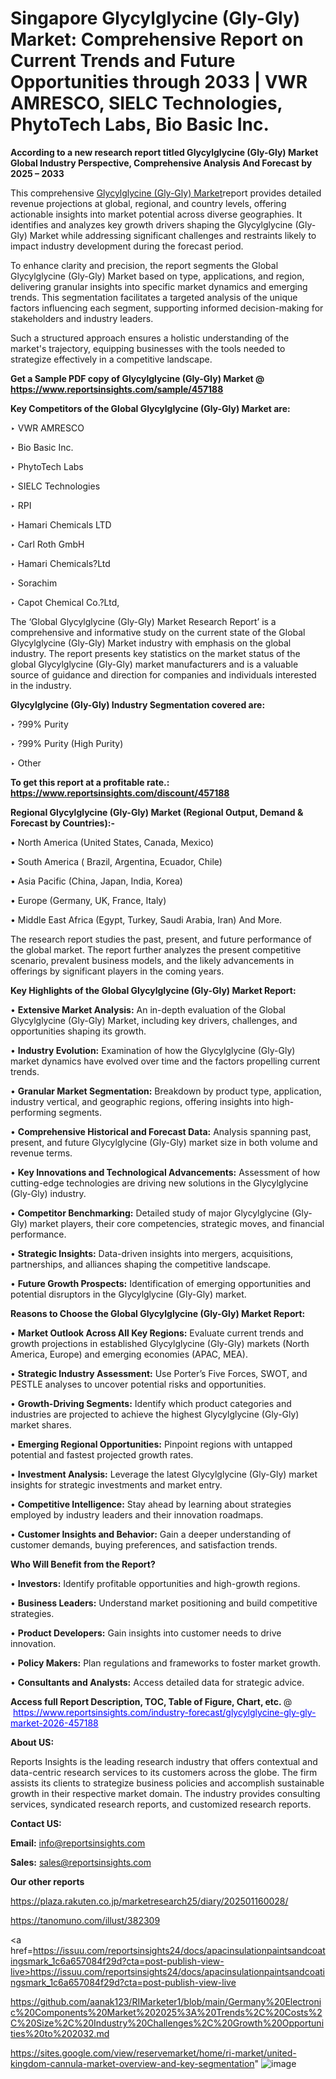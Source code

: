# Singapore Glycylglycine (Gly-Gly) Market: Comprehensive Report on Current Trends and Future Opportunities through 2033 | VWR AMRESCO, SIELC Technologies, PhytoTech Labs, Bio Basic Inc.

<strong>According to a new research report titled Glycylglycine (Gly-Gly) Market Global Industry Perspective, Comprehensive Analysis And Forecast by 2025 – 2033</strong>

This comprehensive <a href=https://www.reportsinsights.com/sample/457188>Glycylglycine (Gly-Gly) Market</a>report provides detailed revenue projections at global, regional, and country levels, offering actionable insights into market potential across diverse geographies. It identifies and analyzes key growth drivers shaping the Glycylglycine (Gly-Gly) Market while addressing significant challenges and restraints likely to impact industry development during the forecast period.

To enhance clarity and precision, the report segments the Global Glycylglycine (Gly-Gly) Market based on type, applications, and region, delivering granular insights into specific market dynamics and emerging trends. This segmentation facilitates a targeted analysis of the unique factors influencing each segment, supporting informed decision-making for stakeholders and industry leaders.

Such a structured approach ensures a holistic understanding of the market's trajectory, equipping businesses with the tools needed to strategize effectively in a competitive landscape.

<strong>Get a Sample PDF copy of Glycylglycine (Gly-Gly) Market </strong><strong>@<a href=https://www.reportsinsights.com/sample/457188 style=color:#0000ff;> https://www.reportsinsights.com/sample/457188</a></strong></font>

<strong>Key Competitors of the Global Glycylglycine (Gly-Gly) Market are:</strong>

‣ VWR AMRESCO

‣ Bio Basic Inc.

‣ PhytoTech Labs

‣ SIELC Technologies

‣ RPI

‣ Hamari Chemicals LTD

‣ Carl Roth GmbH

‣ Hamari Chemicals?Ltd

‣ Sorachim

‣ Capot Chemical Co.?Ltd,

The ‘Global Glycylglycine (Gly-Gly) Market Research Report’ is a comprehensive and informative study on the current state of the Global Glycylglycine (Gly-Gly) Market industry with emphasis on the global industry. The report presents key statistics on the market status of the global Glycylglycine (Gly-Gly) market manufacturers and is a valuable source of guidance and direction for companies and individuals interested in the industry.

<strong>Glycylglycine (Gly-Gly) Industry Segmentation covered are:</strong>

‣ ?99% Purity

‣ ?99% Purity (High Purity)

‣ Other

<strong>To get this report at a profitable rate.: <a href=https://www.reportsinsights.com/discount/457188 style=color:#0000ff;>https://www.reportsinsights.com/discount/457188</a></strong></font>

<strong>Regional Glycylglycine (Gly-Gly) Market (Regional Output, Demand &amp; Forecast by Countries):-</strong>

• North America (United States, Canada, Mexico)

• South America ( Brazil, Argentina, Ecuador, Chile)

• Asia Pacific (China, Japan, India, Korea)

• Europe (Germany, UK, France, Italy)

• Middle East Africa (Egypt, Turkey, Saudi Arabia, Iran) And More.

The research report studies the past, present, and future performance of the global market. The report further analyzes the present competitive scenario, prevalent business models, and the likely advancements in offerings by significant players in the coming years.

<strong>Key Highlights of the Global Glycylglycine (Gly-Gly) Market Report:</strong>

• <strong>Extensive Market Analysis:</strong> An in-depth evaluation of the Global Glycylglycine (Gly-Gly) Market, including key drivers, challenges, and opportunities shaping its growth.

• <strong>Industry Evolution:</strong> Examination of how the Glycylglycine (Gly-Gly) market dynamics have evolved over time and the factors propelling current trends.

• <strong>Granular Market Segmentation:</strong> Breakdown by product type, application, industry vertical, and geographic regions, offering insights into high-performing segments.

• <strong>Comprehensive Historical and Forecast Data:</strong> Analysis spanning past, present, and future Glycylglycine (Gly-Gly) market size in both volume and revenue terms.

• <strong>Key Innovations and Technological Advancements:</strong> Assessment of how cutting-edge technologies are driving new solutions in the Glycylglycine (Gly-Gly) industry.

• <strong>Competitor Benchmarking:</strong> Detailed study of major Glycylglycine (Gly-Gly) market players, their core competencies, strategic moves, and financial performance.

• <strong>Strategic Insights:</strong> Data-driven insights into mergers, acquisitions, partnerships, and alliances shaping the competitive landscape.

• <strong>Future Growth Prospects:</strong> Identification of emerging opportunities and potential disruptors in the Glycylglycine (Gly-Gly) market.

<strong>Reasons to Choose the Global Glycylglycine (Gly-Gly) Market Report:</strong>

• <strong>Market Outlook Across All Key Regions:</strong> Evaluate current trends and growth projections in established Glycylglycine (Gly-Gly) markets (North America, Europe) and emerging economies (APAC, MEA).

• <strong>Strategic Industry Assessment:</strong> Use Porter’s Five Forces, SWOT, and PESTLE analyses to uncover potential risks and opportunities.

• <strong>Growth-Driving Segments:</strong> Identify which product categories and industries are projected to achieve the highest Glycylglycine (Gly-Gly) market shares.

• <strong>Emerging Regional Opportunities:</strong> Pinpoint regions with untapped potential and fastest projected growth rates.

• <strong>Investment Analysis:</strong> Leverage the latest Glycylglycine (Gly-Gly) market insights for strategic investments and market entry.

• <strong>Competitive Intelligence:</strong> Stay ahead by learning about strategies employed by industry leaders and their innovation roadmaps.

• <strong>Customer Insights and Behavior:</strong> Gain a deeper understanding of customer demands, buying preferences, and satisfaction trends.

<strong>Who Will Benefit from the Report?</strong>

• <strong>Investors:</strong> Identify profitable opportunities and high-growth regions.

• <strong>Business Leaders:</strong> Understand market positioning and build competitive strategies.

• <strong>Product Developers:</strong> Gain insights into customer needs to drive innovation.

• <strong>Policy Makers:</strong> Plan regulations and frameworks to foster market growth.

• <strong>Consultants and Analysts:</strong> Access detailed data for strategic advice.
</ul>
<strong>Access full Report Description, TOC, Table of Figure, Chart, etc. </strong>@  <a href=https://www.reportsinsights.com/industry-forecast/glycylglycine-gly-gly-market-2026-457188 style=color:#0000ff;>https://www.reportsinsights.com/industry-forecast/glycylglycine-gly-gly-market-2026-457188</a></font>

<strong><strong>About US</strong>:</strong>

Reports Insights is the leading research industry that offers contextual and data-centric research services to its customers across the globe. The firm assists its clients to strategize business policies and accomplish sustainable growth in their respective market domain. The industry provides consulting services, syndicated research reports, and customized research reports.

<strong>Contact US:</strong>

<p class=""""><b>Email:</b> <a href=mailto:info@reportsinsights.com>info@reportsinsights.com</a></p>
<p class=""""><b>Sales:</b> <a href=mailto:sales@reportsinsights.com>sales@reportsinsights.com</a></p>

<strong>Our other reports</strong>

<a href=https://plaza.rakuten.co.jp/marketresearch25/diary/202501160028/>https://plaza.rakuten.co.jp/marketresearch25/diary/202501160028/</a>

<a href=https://tanomuno.com/illust/382309>https://tanomuno.com/illust/382309</a>

<a href=https://issuu.com/reportsinsights24/docs/apacinsulationpaintsandcoatingsmark_1c6a657084f29d?cta=post-publish-view-live>https://issuu.com/reportsinsights24/docs/apacinsulationpaintsandcoatingsmark_1c6a657084f29d?cta=post-publish-view-live</a>

<a href=https://github.com/aanak123/RIMarketer1/blob/main/Germany%20Electronic%20Components%20Market%202025%3A%20Trends%2C%20Costs%2C%20Size%2C%20Industry%20Challenges%2C%20Growth%20Opportunities%20to%202032.md>https://github.com/aanak123/RIMarketer1/blob/main/Germany%20Electronic%20Components%20Market%202025%3A%20Trends%2C%20Costs%2C%20Size%2C%20Industry%20Challenges%2C%20Growth%20Opportunities%20to%202032.md</a>

<a href=https://sites.google.com/view/reservemarket/home/ri-market/united-kingdom-cannula-market-overview-and-key-segmentation>https://sites.google.com/view/reservemarket/home/ri-market/united-kingdom-cannula-market-overview-and-key-segmentation</a>"
![image](https://github.com/user-attachments/assets/3ae3d57a-1283-4f0e-b592-9195020e8e8e)

